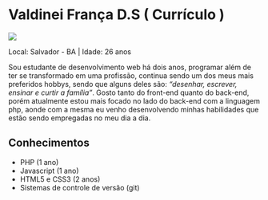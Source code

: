 # Valdinei França D.S ( Currículo )

<img src="https://avatars1.githubusercontent.com/u/3947490?v=3&s=80"/>

Local: Salvador - BA | Idade: 26 anos

<p>
Sou estudante de desenvolvimento web há dois anos, programar além de ter se transformado em uma profissão, continua sendo um dos meus mais preferidos hobbys, sendo que alguns deles são: <i>“desenhar, escrever, ensinar e curtir a família”</i>. 
Gosto tanto do front-end quanto do back-end, porém atualmente estou mais focado no lado do back-end com a linguagem php, aonde com a mesma eu venho desenvolvendo minhas habilidades que estão sendo empregadas no meu dia a dia. 
</p>

## Conhecimentos

* PHP (1 ano)
* Javascript (1 ano)
* HTML5 e CSS3 (2 anos)
* Sistemas de controle de versão (git)

